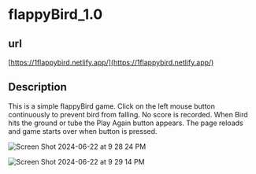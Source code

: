 # flappyBird_1.0

## url

[https://1flappybird.netlify.app/](https://1flappybird.netlify.app/)


## Description

This is a simple flappyBird game. Click on the left mouse button continuously to prevent bird from falling. No score is recorded. When Bird hits the ground or tube the Play Again button appears. The page reloads and game starts over when button is pressed.

![Screen Shot 2024-06-22 at 9 28 24 PM](https://github.com/franf91/flappyBird_1.0/assets/92391194/f9bd861c-70e1-40ee-8779-92c9b9d7394c)

![Screen Shot 2024-06-22 at 9 29 14 PM](https://github.com/franf91/flappyBird_1.0/assets/92391194/7b6cd2c3-e19e-41a8-98ea-95523291dd98)
